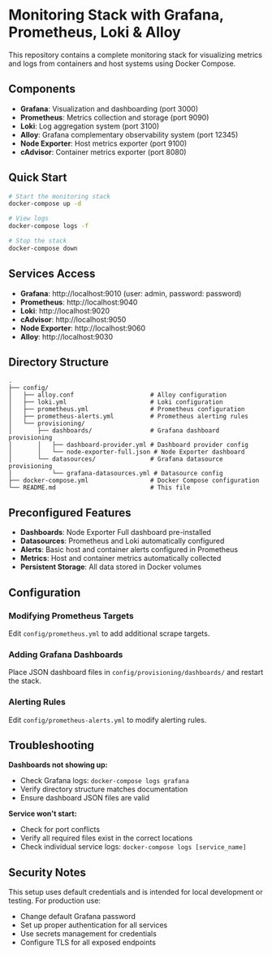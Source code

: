 # Monitoring Stack with Grafana, Prometheus, Loki & Alloy

This repository contains a complete monitoring stack for visualizing metrics and logs from containers and host systems using Docker Compose.

## Components

- **Grafana**: Visualization and dashboarding (port 3000)
- **Prometheus**: Metrics collection and storage (port 9090)
- **Loki**: Log aggregation system (port 3100)
- **Alloy**: Grafana complementary observability system (port 12345)
- **Node Exporter**: Host metrics exporter (port 9100)
- **cAdvisor**: Container metrics exporter (port 8080)

## Quick Start

```bash
# Start the monitoring stack
docker-compose up -d

# View logs
docker-compose logs -f

# Stop the stack
docker-compose down
```

## Services Access

- **Grafana**: http://localhost:9010 (user: admin, password: password)
- **Prometheus**: http://localhost:9040
- **Loki**: http://localhost:9020
- **cAdvisor**: http://localhost:9050
- **Node Exporter**: http://localhost:9060
- **Alloy**: http://localhost:9030

## Directory Structure

```
.
├── config/
│   ├── alloy.conf                     # Alloy configuration
│   ├── loki.yml                       # Loki configuration
│   ├── prometheus.yml                 # Prometheus configuration
│   ├── prometheus-alerts.yml          # Prometheus alerting rules
│   └── provisioning/
│       ├── dashboards/                # Grafana dashboard provisioning
│       │   ├── dashboard-provider.yml # Dashboard provider config
│       │   └── node-exporter-full.json # Node Exporter dashboard
│       └── datasources/               # Grafana datasource provisioning
│           └── grafana-datasources.yml # Datasource config
├── docker-compose.yml                 # Docker Compose configuration
└── README.md                          # This file
```

## Preconfigured Features

- **Dashboards**: Node Exporter Full dashboard pre-installed
- **Datasources**: Prometheus and Loki automatically configured
- **Alerts**: Basic host and container alerts configured in Prometheus
- **Metrics**: Host and container metrics automatically collected
- **Persistent Storage**: All data stored in Docker volumes

## Configuration

### Modifying Prometheus Targets

Edit `config/prometheus.yml` to add additional scrape targets.

### Adding Grafana Dashboards

Place JSON dashboard files in `config/provisioning/dashboards/` and restart the stack.

### Alerting Rules

Edit `config/prometheus-alerts.yml` to modify alerting rules.

## Troubleshooting

**Dashboards not showing up:**
- Check Grafana logs: `docker-compose logs grafana`
- Verify directory structure matches documentation
- Ensure dashboard JSON files are valid

**Service won't start:**
- Check for port conflicts
- Verify all required files exist in the correct locations
- Check individual service logs: `docker-compose logs [service_name]`

## Security Notes

This setup uses default credentials and is intended for local development or testing. For production use:
- Change default Grafana password
- Set up proper authentication for all services
- Use secrets management for credentials
- Configure TLS for all exposed endpoints
